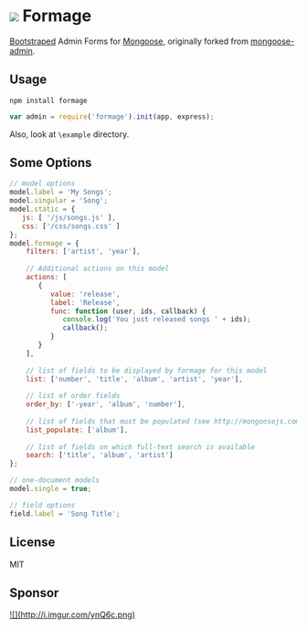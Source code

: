 ![](http://i.imgur.com/9vVHCPY.png) Formage
=============

[Bootstraped](http://twitter.github.com/bootstrap/) Admin Forms for [Mongoose](http://mongoosejs.com/),
originally forked from [mongoose-admin](https://github.com/marccampbell/mongoose-admin).

Usage
-----
`npm install formage`

```javascript
var admin = require('formage').init(app, express);
```

Also, look at `\example` directory.

Some Options
------------
```javascript
// model options
model.label = 'My Songs';
model.singular = 'Song';
model.static = {
   js: [ '/js/songs.js' ],
   css: ['/css/songs.css' ]
};
model.formage = {
    filters: ['artist', 'year'],
    
    // Additional actions on this model
    actions: [
       {
          value: 'release',
          label: 'Release',
          func: function (user, ids, callback) {
             console.log('You just released songs ' + ids);
             callback();
          }
       }
    ],
    
    // list of fields to be displayed by formage for this model
    list: ['number', 'title', 'album', 'artist', 'year'],
    
    // list of order fields
    order_by: ['-year', 'album', 'number'],
    
    // list of fields that must be populated (see http://mongoosejs.com/docs/api.html#document_Document-populate)
    list_populate: ['album'],
    
    // list of fields on which full-text search is available
    search: ['title', 'album', 'artist']
};

// one-document models
model.single = true;

// field options
field.label = 'Song Title';
```

License
-------
MIT

Sponsor
--------
<a id="stormlogo" href="http://www.jetbrains.com/webstorm/" alt="Smart IDE for web development with HTML Editor, CSS &amp; JavaScript support" title="Smart IDE for web development with HTML Editor, CSS &amp; JavaScript support">
  ![](http://i.imgur.com/ynQ6c.png)
</a>
